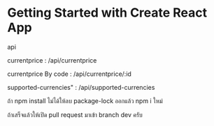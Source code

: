 # Getting Started with Create React App
api 

currentprice : /api/currentprice

currentprice By code : /api/currentprice/:id

supported-currencies" : /api/supported-currencies

ถ้า npm install ไม่ได้ให้ลบ package-lock ออกแล้ว npm i ใหม่

ถ้าเสร็จแล้วให้เปิด pull request มาเข้า branch dev ครับ
